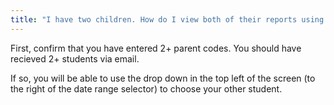 ```yaml
---
title: "I have two children. How do I view both of their reports using the same email address?"
---
```


First,
confirm that you have entered 2+ parent codes.
You should have recieved 2+ students via email.

If so,
you will be able to use the drop down in the top left of the screen
(to the right of the date range selector)
to choose your other student.
